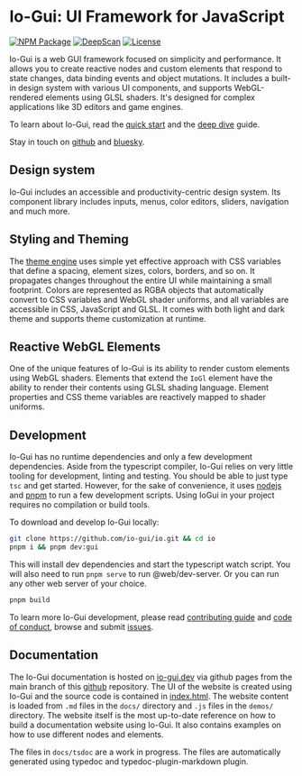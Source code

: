 
# Io-Gui: UI Framework for JavaScript

[![NPM Package][npm]][npm-url]
[![DeepScan][deepscan]][deepscan-url]
[![License][license]][license-url]

Io-Gui is a web GUI framework focused on simplicity and performance. It allows you to create reactive nodes and custom elements that respond to state changes, data binding events and object mutations. It includes a built-in design system with various UI components, and supports WebGL-rendered elements using GLSL shaders. It's designed for complex applications like 3D editors and game engines.

To learn about Io-Gui, read the [quick start] and the [deep dive] guide.

Stay in touch on [github] and [bluesky].

## Design system

Io-Gui includes an accessible and productivity-centric design system. Its component library includes inputs, menus, color editors, sliders, navigation and much more.

## Styling and Theming

The [theme engine] uses simple yet effective approach with CSS variables that define a spacing, element sizes, colors, borders, and so on. It propagates changes throughout the entire UI while maintaining a small footprint. Colors are represented as RGBA objects that automatically convert to CSS variables and WebGL shader uniforms, and all variables are accessible in CSS, JavaScript and GLSL. It comes with both light and dark theme and supports theme customization at runtime.

## Reactive WebGL Elements

One of the unique features of Io-Gui is its ability to render custom elements using WebGL shaders. Elements that extend the `IoGl` element have the ability to render their contents using GLSL shading language. Element properties and CSS theme variables are reactively mapped to shader uniforms.  

## Development

Io-Gui has no runtime dependencies and only a few development dependencies. Aside from the typescript compiler, Io-Gui relies on very little tooling for development, linting and testing. You should be able to just type `tsc` and get started. However, for the sake of convenience, it uses [nodejs] and [pnpm] to run a few development scripts. Using IoGui in your project requires no compilation or build tools.

To download and develop Io-Gui locally:

```bash
git clone https://github.com/io-gui/io.git && cd io
pnpm i && pnpm dev:gui
```

This will install dev dependencies and start the typescript watch script. You will also need to run `pnpm serve` to run @web/dev-server. Or you can run any other web server of your choice.

```bash
pnpm build
```

To learn more Io-Gui development, please read [contributing guide](https://github.com/io-gui/io/blob/main/.github/CONTRIBUTING.md) and [code of conduct](https://github.com/io-gui/io/blob/main/.github/CODE_OF_CONDUCT.md), browse and submit [issues](https://github.com/io-gui/io/issues).

## Documentation

The Io-Gui documentation is hosted on [io-gui.dev] via github pages from the main branch of this [github] repository. The UI of the website is created using Io-Gui and the source code is contained in [index.html]. The website content is loaded from `.md` files in the `docs/` directory and `.js` files in the `demos/` directory. The website itself is the most up-to-date reference on how to build a documentation website using Io-Gui. It also contains examples on how to use different nodes and elements.

The files in `docs/tsdoc` are a work in progress. The files are automatically generated using typedoc and typedoc-plugin-markdown plugin.

[npm]: https://img.shields.io/npm/v/io-gui
[npm-url]: https://www.npmjs.com/package/io-gui
[deepscan]: https://deepscan.io/api/teams/18863/projects/22152/branches/651706/badge/grade.svg
[deepscan-url]: https://deepscan.io/dashboard#view=project&tid=18863&pid=22152&bid=651706
[license]: https://img.shields.io/github/license/io-gui/io
[license-url]: https://github.com/io-gui/io/blob/main/LICENSE

[github]: https://github.com/io-gui/io/
[bluesky]: https://bsky.app/profile/akirodic.com
[threejs]: https://threejs.org
[nodejs]: https://nodejs.org
[pnpm]: https://pnpm.io/


[io-gui.dev]: https://iogui.dev/io/
[index.html]: https://github.com/io-gui/io/blob/main/index.html
[quick start]: https://iogui.dev/io/#path=Docs,Quick%20Start
[deep dive]: https://iogui.dev/io/#path=Docs,Deep%20Dive
[theme engine]: https://iogui.dev/io/#path=Demos,Theme%20Editor